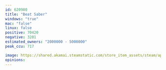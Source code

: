 ```yaml
---
id: 620980
title: "Beat Saber"
windows: "true"
mac: "false"
linux: false
positive: 70420
negative: 3201
estimated_owners: "2000000 - 5000000"
peak_ccu: 717

image: https://shared.akamai.steamstatic.com/store_item_assets/steam/apps/620980/header.jpg?t=1731661369
opinions:
---
```

